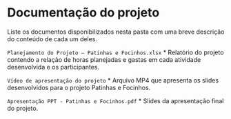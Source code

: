 # Documentação do projeto

Liste os documentos disponibilizados nesta pasta com uma breve descrição do conteúdo de cada um deles.

 ` Planejamento do Projeto — Patinhas e Focinhos.xlsx `
	* Relatório do projeto contendo a relação de horas planejadas e gastas em cada atividade desenvolvida e os participantes.

` Vídeo de apresentação do projeto `
	* Arquivo MP4 que apresenta os slides desenvolvidos para o projeto Patinhas e Focinhos.

` Apresentação PPT - Patinhas e Focinhos.pdf `
	* Slides da apresentação final do projeto.
